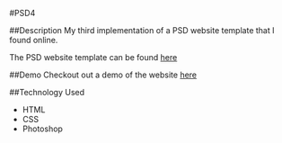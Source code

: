 #PSD4

##Description
My third implementation of a PSD website template that I found online.

The PSD website template can be found [here](https://www.behance.net/gallery/22018733/6Cors-One-Page-Portfolio-FREE-PSD-Template)

##Demo
Checkout out a demo of the website [here](http://jrasay89.github.io/PSDImplementations/PSD4/)

##Technology Used

* HTML
* CSS
* Photoshop